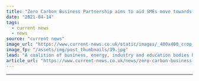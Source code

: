 ```yaml
---
title: "Zero Carbon Business Partnership aims to aid SMEs move towards net zero"
date: "2021-04-14"
tags: 
  - current news
  - news
source: "current news"
image_url: "https://www.current-news.co.uk/static/images/_400x400_crop_center-center/Remote-transmission-lines-image-pxhere-NC.jpg"
image_fp: "/assets/img/post_thumbnails/39.jpg"
lead: "​A coalition of business, energy, industry and education bodies have come together to help drive SME progress towards net zero."
article_url: "https://www.current-news.co.uk/news/zero-carbon-business-partnership-aims-to-aid-smes-move-towards-net-zero?utm_source=rss-feeds&utm_medium=rss&utm_campaign=rss"
---
```


---

